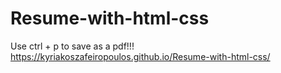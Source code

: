 # Resume-with-html-css
Use ctrl + p to save as a pdf!!!
https://kyriakoszafeiropoulos.github.io/Resume-with-html-css/
